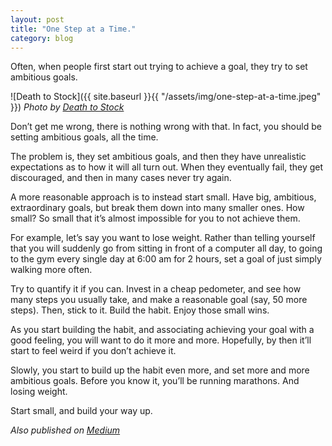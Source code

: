 ```yaml
---
layout: post
title: "One Step at a Time."
category: blog
---
```


Often, when people first start out trying to achieve a goal, they try to set ambitious goals.

![Death to Stock]({{ site.baseurl }}{{ "/assets/img/one-step-at-a-time.jpeg" }})
*Photo by [Death to Stock](https://deathtothestockphoto.com/)*

Don’t get me wrong, there is nothing wrong with that. In fact, you should be setting ambitious goals, all the time.

The problem is, they set ambitious goals, and then they have unrealistic expectations as to how it will all turn out. When they eventually fail, they get discouraged, and then in many cases never try again.

A more reasonable approach is to instead start small. Have big, ambitious, extraordinary goals, but break them down into many smaller ones. How small? So small that it’s almost impossible for you to not achieve them.

For example, let’s say you want to lose weight. Rather than telling yourself that you will suddenly go from sitting in front of a computer all day, to going to the gym every single day at 6:00 am for 2 hours, set a goal of just simply walking more often.

Try to quantify it if you can. Invest in a cheap pedometer, and see how many steps you usually take, and make a reasonable goal (say, 50 more steps). Then, stick to it. Build the habit. Enjoy those small wins.

As you start building the habit, and associating achieving your goal with a good feeling, you will want to do it more and more. Hopefully, by then it’ll start to feel weird if you don’t achieve it.

Slowly, you start to build up the habit even more, and set more and more ambitious goals. Before you know it, you’ll be running marathons. And losing weight.

Start small, and build your way up.

*Also published on [Medium](https://medium.com/@LeNPaul/one-step-at-a-time-83b1d0a1cc87)*
